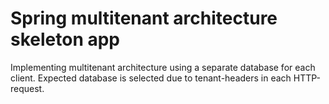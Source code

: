 # Spring multitenant architecture skeleton app
Implementing multitenant architecture using a separate database for each client. Expected database is selected due to tenant-headers in each HTTP-request.
